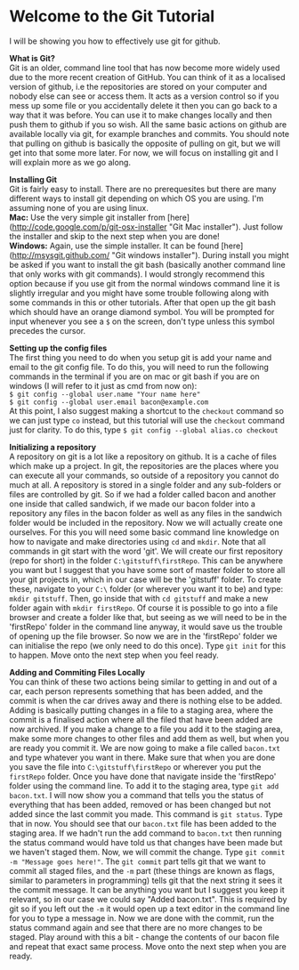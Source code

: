Welcome to the Git Tutorial
===========================
I will be showing you how to effectively use git for github.

**What is Git?**  
Git is an older, command line tool that has now become more widely used due to the more recent creation of GitHub. You can think of it as a localised version of github, i.e the repositories are stored on your computer and nobody else can see or access them. It acts as a version control so if you mess up some file or you accidentally delete it then you can go back to a way that it was before. You can use it to make changes locally and then push them to github if you so wish. All the same basic actions on github are available locally via git, for example branches and commits. You should note that pulling on github is basically the opposite of pulling on git, but we will get into that some more later. For now, we will focus on installing git and I will explain more as we go along. 

**Installing Git**  
Git is fairly easy to install. There are no prerequesites but there are many different ways to install git depending on which OS you are using. I'm assuming none of you are using linux.  
**Mac:** Use the very simple git installer from [here] (http://code.google.com/p/git-osx-installer "Git Mac installer"). Just follow the installer and skip to the next step when you are done!  
**Windows:** Again, use the simple installer. It can be found [here] (http://msysgit.github.com/ "Git windows installer"). During install you might be asked if you want to install the git bash (basically another command line that only works with git commands). I would strongly recommend this option because if you use git from the normal windows command line it is slightly irregular and you might have some trouble following along with some commands in this or other tutorials. After that open up the git bash which should have an orange diamond symbol. You will be prompted for input whenever you see a `$` on the screen, don't type unless this symbol precedes the cursor.

**Setting up the config files**  
The first thing you need to do when you setup git is add your name and email to the git config file. To do this, you will need to run the following commands in the terminal if you are on mac or git bash if you are on windows (I will refer to it just as cmd from now on):   
`$ git config --global user.name "Your name here"`  
`$ git config --global user.email bacon@example.com`  
At this point, I also suggest making a shortcut to the `checkout` command so we can just type `co` instead, but this tutorial will use the `checkout` command just for clarity. To do this, type `$ git config --global alias.co checkout`  

**Initializing a repository**  
A repository on git is a lot like a repository on github. It is a cache of files which make up a project. In git, the repositories are the places where you can execute all your commands, so outside of a repository you cannot do much at all. A repository is stored in a single folder and any sub-folders or files are controlled by git. So if we had a folder called bacon and another one inside that called sandwich, if we made our bacon folder into a repository any files in the bacon folder as well as any files in the sandwich folder would be included in the repository. Now we will actually create one ourselves. For this you will need some basic  command line knowledge on how to navigate and make directories using `cd` and `mkdir`. Note that all commands in git start with the word 'git'. We will create our first repository (repo for short) in the folder `C:\gitstuff\firstRepo`. This can be anywhere you want but I suggest that you have some sort of master folder to store all your git projects in, which in our case will be the 'gitstuff' folder. To create these, navigate to your `C:\` folder (or wherever you want it to be) and type: `mkdir gitstuff`. Then, go inside that with `cd gitstuff` and make a new folder again with `mkdir firstRepo`. Of course it is possible to go into a file browser and create a folder like that, but seeing as we will need to be in the 'firstRepo' folder in the command line anyway, it would save us the trouble of opening up the file browser. So now we are in the 'firstRepo' folder we can initialise the repo (we only need to do this once). Type `git init` for this to happen. Move onto the next step when you feel ready.

**Adding and Commiting Files Locally**  
You can think of these two actions being similar to getting in and out of a car, each person represents something that has been added, and the commit is when the car drives away and there is nothing else to be added. Adding is basically putting changes in a file to a staging area, where the commit is a finalised action where all the filed that have been added are now archived. If you make a change to a file you add it to the staging area, make some more changes to other files and add them as well, but when you are ready you commit it. We are now going to make a file called `bacon.txt` and type whatever you want in there. Make sure that when you are done you save the file into `C:\gitstuff\firstRepo` or wherever you put the `firstRepo` folder. Once you have done that navigate inside the 'firstRepo' folder using the command line. To add it to the staging area, type `git add bacon.txt`. I will now show you a command that tells you the status of everything that has been added, removed or has been changed but not added since the last commit you made. This command is `git status`. Type that in now. You should see that our `bacon.txt` file has been added to the staging area. If we hadn't run the add command to `bacon.txt` then running the status command would have told us that changes have been made but we haven't staged them. Now, we will commit the change. Type `git commit -m "Message goes here!"`. The `git commit` part tells git that we want to commit all staged files, and the `-m` part (these things are known as flags, similar to parameters in programming) tells git that the next string it sees it the commit message. It can be anything you want but I suggest you keep it relevant, so in our case we could say "Added bacon.txt". This is required by git so if you left out the `-m` it would open up a text editor in the command line for you to type a message in. Now we are done with the commit, run the status command again and see that there are no more changes to be staged. Play around with this a bit - change the contents of our bacon file and repeat that exact same process. Move onto the next step when you are ready.

